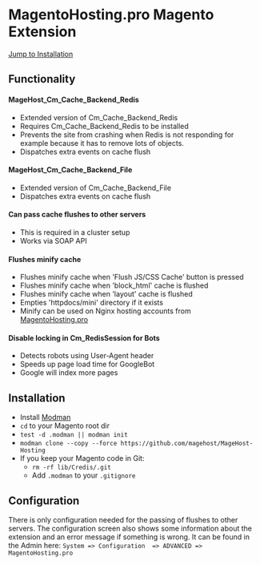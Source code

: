 # MagentoHosting.pro Magento Extension

[Jump to Installation](#installation)

## Functionality

#### MageHost_Cm_Cache_Backend_Redis
* Extended version of Cm_Cache_Backend_Redis
* Requires Cm_Cache_Backend_Redis to be installed
* Prevents the site from crashing when Redis is not responding for example because it has to remove lots of objects.
* Dispatches extra events on cache flush

#### MageHost_Cm_Cache_Backend_File
* Extended version of Cm_Cache_Backend_File
* Dispatches extra events on cache flush

#### Can pass cache flushes to other servers
* This is required in a cluster setup
* Works via SOAP API

#### Flushes minify cache
* Flushes minify cache when 'Flush JS/CSS Cache' button is pressed
* Flushes minify cache when 'block_html' cache is flushed
* Flushes minify cache when 'layout' cache is flushed
* Empties 'httpdocs/mini' directory if it exists
* Minify can be used on Nginx hosting accounts from [MagentoHosting.pro](https://magentohosting.pro)

#### Disable locking in Cm_RedisSession for Bots
* Detects robots using User-Agent header
* Speeds up page load time for GoogleBot
* Google will index more pages

## Installation
* Install [Modman](https://github.com/colinmollenhour/modman)
* `cd` to your Magento root dir
* `test -d .modman || modman init`
* `modman clone --copy --force https://github.com/magehost/MageHost-Hosting`
* If you keep your Magento code in Git: 
  * `rm -rf lib/Credis/.git`
  * Add `.modman` to your `.gitignore`

## Configuration
There is only configuration needed for the passing of flushes to other servers. The configuration screen also shows some information about the extension and an error message if something is wrong.
It can be found in the Admin here:
`System => Configuration  => ADVANCED => MagentoHosting.pro`
